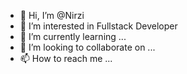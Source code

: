 - 👋 Hi, I’m @Nirzi
- 👀 I’m interested in Fullstack Developer
- 🌱 I’m currently learning ...
- 💞️ I’m looking to collaborate on ...
- 📫 How to reach me ...

<!---
Nirzi/Nirzi is a ✨ special ✨ repository because its `README.md` (this file) appears on your GitHub profile.
You can click the Preview link to take a look at your changes.
--->
